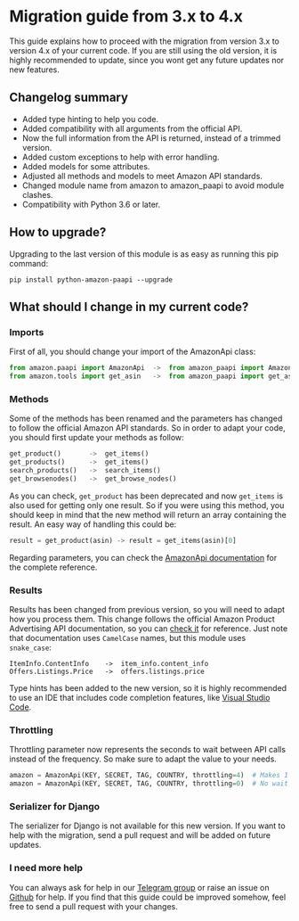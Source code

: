 # Migration guide from 3.x to 4.x

This guide explains how to proceed with the migration from version 3.x to version 4.x of your current code.
If you are still using the old version, it is highly recommended to update, since you wont get any future
updates nor new features.

## Changelog summary

- Added type hinting to help you code.
- Added compatibility with all arguments from the official API.
- Now the full information from the API is returned, instead of a trimmed version.
- Added custom exceptions to help with error handling.
- Added models for some attributes.
- Adjusted all methods and models to meet Amazon API standards.
- Changed module name from amazon to amazon_paapi to avoid module clashes.
- Compatibility with Python 3.6 or later.

## How to upgrade?

Upgrading to the last version of this module is as easy as running this pip command:

    pip install python-amazon-paapi --upgrade

## What should I change in my current code?

### Imports

First of all, you should change your import of the AmazonApi class:

```python
from amazon.paapi import AmazonApi  ->  from amazon_paapi import AmazonApi
from amazon.tools import get_asin   ->  from amazon_paapi import get_asin
```

### Methods

Some of the methods has been renamed and the parameters has changed to follow the official Amazon API standards.
So in order to adapt your code, you should first update your methods as follow:

```python
get_product()       ->  get_items()
get_products()      ->  get_items()
search_products()   ->  search_items()
get_browsenodes()   ->  get_browse_nodes()
```

As you can check, `get_product` has been deprecated and now `get_items` is also used for getting only one result.
So if you were using this method, you should keep in mind that the new method will return an array containing the
result. An easy way of handling this could be:

```python
result = get_product(asin) -> result = get_items(asin)[0]
```

Regarding parameters, you can check the [AmazonApi documentation](/amazon_paapi) for the complete reference.

### Results

Results has been changed from previous version, so you will need to adapt how you process them. This change
follows the official Amazon Product Advertising API documentation, so you can
[check it](https://webservices.amazon.com/paapi5/documentation/operations.html) for reference. Just note that
documentation uses `CamelCase` names, but this module uses `snake_case`:

    ItemInfo.ContentInfo    ->  item_info.content_info
    Offers.Listings.Price   ->  offers.listings.price

Type hints has been added to the new version, so it is highly recommended to use an IDE that includes code
completion features, like [Visual Studio Code](https://code.visualstudio.com/).

### Throttling

Throttling parameter now represents the seconds to wait between API calls instead of the frequency. So make sure
to adapt the value to your needs.

```python
amazon = AmazonApi(KEY, SECRET, TAG, COUNTRY, throttling=4)  # Makes 1 request every 4 seconds
amazon = AmazonApi(KEY, SECRET, TAG, COUNTRY, throttling=0)  # No wait time between requests
```

### Serializer for Django

The serializer for Django is not available for this new version. If you want to help with the migration, send a
pull request and will be added on future updates.

### I need more help

You can always ask for help in our [Telegram group](https://t.me/PythonAmazonPAAPI) or raise an issue on
[Github](https://github.com/sergioteula/python-amazon-paapi/issues) for help. If you find that this
guide could be improved somehow, feel free to send a pull request with your changes.
